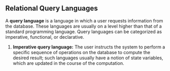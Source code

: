 ## Relational Query Languages
A **query language** is a language in which a user requests information from the database. These languages are usually on a
level higher than that of a standard programming language. Query languages can be categorized as imperative, functional, or declarative.

1. **Imperative query language:** The user instructs the system to perform a specific sequence of operations on the database to compute the desired result; such languages usually have a notion of state variables, which are updated in the course of the computation.
